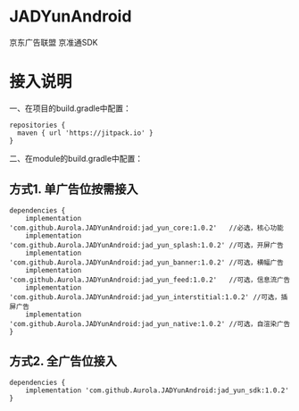 # JADYunAndroid
京东广告联盟 京准通SDK

# 接入说明

一、在项目的build.gradle中配置：

```
repositories {
  maven { url 'https://jitpack.io' }      
}
```


二、在module的build.gradle中配置：
## 方式1. 单广告位按需接入 

```
dependencies {
    implementation 'com.github.Aurola.JADYunAndroid:jad_yun_core:1.0.2'   //必选，核心功能
    implementation 'com.github.Aurola.JADYunAndroid:jad_yun_splash:1.0.2' //可选，开屏广告
    implementation 'com.github.Aurola.JADYunAndroid:jad_yun_banner:1.0.2' //可选，横幅广告
    implementation 'com.github.Aurola.JADYunAndroid:jad_yun_feed:1.0.2'   //可选，信息流广告
    implementation 'com.github.Aurola.JADYunAndroid:jad_yun_interstitial:1.0.2' //可选，插屏广告
    implementation 'com.github.Aurola.JADYunAndroid:jad_yun_native:1.0.2' //可选，自渲染广告
}
```

## 方式2. 全广告位接入
```
dependencies {
    implementation 'com.github.Aurola.JADYunAndroid:jad_yun_sdk:1.0.2'
}
```